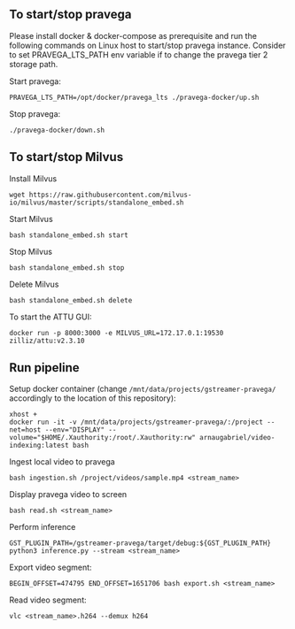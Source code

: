 ## To start/stop pravega

Please install docker & docker-compose as prerequisite and run the following commands on Linux host to start/stop pravega instance.
Consider to set PRAVEGA_LTS_PATH env variable if to change the pravega tier 2 storage path.

Start pravega:
```
PRAVEGA_LTS_PATH=/opt/docker/pravega_lts ./pravega-docker/up.sh
```

Stop pravega:
```
./pravega-docker/down.sh
```

## To start/stop Milvus

Install Milvus
```
wget https://raw.githubusercontent.com/milvus-io/milvus/master/scripts/standalone_embed.sh
```

Start Milvus
```
bash standalone_embed.sh start
```

Stop Milvus
```
bash standalone_embed.sh stop
```

Delete Milvus
```
bash standalone_embed.sh delete
```

To start the ATTU GUI:
```
docker run -p 8000:3000 -e MILVUS_URL=172.17.0.1:19530 zilliz/attu:v2.3.10
```

## Run pipeline
Setup docker container (change `/mnt/data/projects/gstreamer-pravega/` accordingly to the location of this repository):
```
xhost +
docker run -it -v /mnt/data/projects/gstreamer-pravega/:/project --net=host --env="DISPLAY" --volume="$HOME/.Xauthority:/root/.Xauthority:rw" arnaugabriel/video-indexing:latest bash
```

Ingest local video to pravega
```
bash ingestion.sh /project/videos/sample.mp4 <stream_name>
```

Display pravega video to screen
```
bash read.sh <stream_name>
```

Perform inference
```
GST_PLUGIN_PATH=/gstreamer-pravega/target/debug:${GST_PLUGIN_PATH} python3 inference.py --stream <stream_name>
```

Export video segment:
```
BEGIN_OFFSET=474795 END_OFFSET=1651706 bash export.sh <stream_name>
```

Read video segment:
```
vlc <stream_name>.h264 --demux h264
```